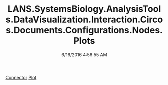﻿---
title: LANS.SystemsBiology.AnalysisTools.DataVisualization.Interaction.Circos.Documents.Configurations.Nodes.Plots
date: 6/16/2016 4:56:55 AM
---

[Connector](T-LANS.SystemsBiology.AnalysisTools.DataVisualization.Interaction.Circos.Documents.Configurations.Nodes.Plots.Connector.html)
[Plot](T-LANS.SystemsBiology.AnalysisTools.DataVisualization.Interaction.Circos.Documents.Configurations.Nodes.Plots.Plot.html)
